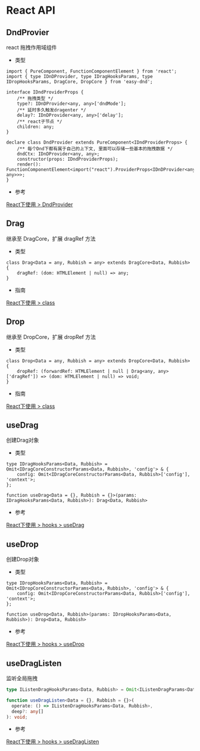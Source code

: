 # React API

## DndProvier

react 拖拽作用域组件

- 类型

```ts:no-line-numbers
import { PureComponent, FunctionComponentElement } from 'react';
import { type IDnDProvider, type IDragHooksParams, type IDropHooksParams, DragCore, DropCore } from 'easy-dnd';

interface IDndProviderProps {
    /** 拖拽类型 */
    type?: IDnDProvider<any, any>['dndMode'];
    /** 延时多久触发dragenter */
    delay?: IDnDProvider<any, any>['delay'];
    /** react子节点 */
    children: any;
}

declare class DndProvider extends PureComponent<IDndProviderProps> {
    /** 每个Dnd下都有属于自己的上下文, 里面可以存储一些基本的拖拽数据 */
    dndCtx: IDnDProvider<any, any>;
    constructor(props: IDndProviderProps);
    render(): FunctionComponentElement<import("react").ProviderProps<IDnDProvider<any, any>>>;
}
```

- 参考

[React下使用 > DndProvider](/react.md#dndprovider)

## Drag

继承至 DragCore，扩展 dragRef 方法

- 类型

```ts:no-line-numbers
class Drag<Data = any, Rubbish = any> extends DragCore<Data, Rubbish> {
    dragRef: (dom: HTMLElement | null) => any;
}
```

- 指南

[React下使用 > class](/react.md#class下使用)

## Drop

继承至 DropCore，扩展 dropRef 方法

- 类型

```ts:no-line-numbers
class Drop<Data = any, Rubbish = any> extends DropCore<Data, Rubbish> {
    dropRef: (forwardRef: HTMLElement | null | Drag<any, any>['dragRef']) => (dom: HTMLElement | null) => void;
}
```

- 指南

[React下使用 > class](/react.md#class下使用)

## useDrag

创建Drag对象

- 类型

```ts:no-line-numbers
type IDragHooksParams<Data, Rubbish> = Omit<IDragCoreConstructorParams<Data, Rubbish>, 'config'> & {
    config: Omit<IDragCoreConstructorParams<Data, Rubbish>['config'], 'context'>;
};

function useDrag<Data = {}, Rubbish = {}>(params: IDragHooksParams<Data, Rubbish>): Drag<Data, Rubbish>
```

- 参考

[React下使用 > hooks > useDrag](/react.md#usedrag) 

## useDrop

创建Drop对象

- 类型

```ts:no-line-numbers
type IDropHooksParams<Data, Rubbish> = Omit<IDropCoreConstructorParams<Data, Rubbish>, 'config'> & {
    config: Omit<IDropCoreConstructorParams<Data, Rubbish>['config'], 'context'>;
};

function useDrop<Data, Rubbish>(params: IDropHooksParams<Data, Rubbish>): Drop<Data, Rubbish>
```

- 参考

[React下使用 > hooks > useDrop](/react.md#usedrop) 

## useDragListen<Badge text="1.1.0+" vertical="top" />

监听全局拖拽

```ts
type IListenDragHooksParams<Data, Rubbish> = Omit<IListenDragParams<Data, Rubbish>, 'context'>;

function useDragListen<Data = {}, Rubbish = {}>(
  operate: () => IListenDragHooksParams<Data, Rubbish>,
  deep?: any[]
): void;
```

- 参考

[React下使用 > hooks > useDragListen](/react.md#useDragListen) 
